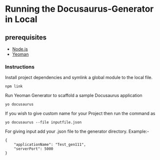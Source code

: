 # Running the Docusaurus-Generator in Local

## prerequisites
* [Node.js](https://nodejs.org/en/download/)
* [Yeoman](https://yeoman.io/learning/index.html)
### Instructions

Install project dependencies and symlink a global module to the local file.
```
npm link
```

Run Yeoman Generator to scaffold a sample Docusaurus application
```
yo docusaurus
```
If you wish to give custom name for your Project then run the command as
```
yo docusaurus --file inputfile.json
```
For giving input add your .json file to the generator directory. Example:-
```
{
    "applicationName": "Test_gen111",
    "serverPort": 5000
}
```
